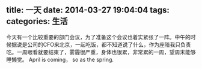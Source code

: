 title: 一天
date: 2014-03-27 19:04:04
tags:
categories: 生活
---
今天有一个比较重要的部门会议，为了准备这个会议也着实紧张了一阵。中午的时候据说是公司的CFO来北京，一起吃饭，都不知道说了什么，作为座陪我只负责吃。一周眼看就要结束了，雾霾很严重，身体也很累，非常累的一周，望周末能够睡懒觉。
April is coming， so as the spring.
